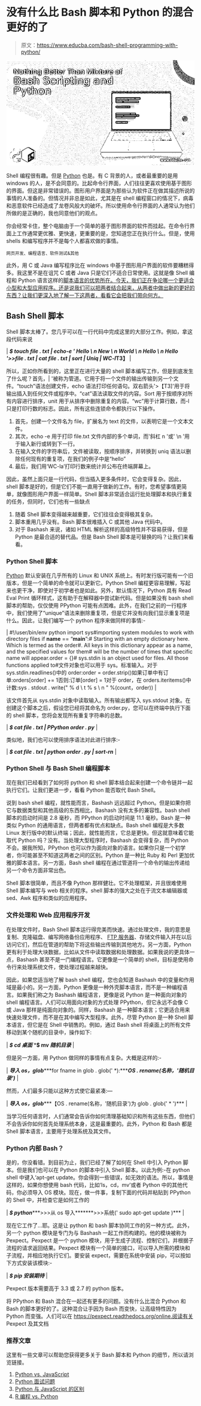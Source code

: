 # 没有什么比 Bash 脚本和 Python 的混合更好的了

> 原文：<https://www.educba.com/bash-shell-programming-with-python/>

![Nothing Better Than Mixture of Bash Scripting and Python](img/e7a1543230e5601b599627d2e6cffefc.png)



Shell 编程很有趣。但是 [Python](https://www.educba.com/python-programming-for-the-absolute-beginner/ "Beginners Guide to Python Programming") 也是。有 C 背景的人，或者最重要的是用 windows 的人，是不会同意的。比起命令行界面，人们往往更喜欢使用基于图形的界面。但这是非常错误的。图形用户界面是为那些认为软件正在做其描述所说的事情的人准备的。但情况并非总是如此，尤其是在 shell 编程窗口的情况下，病毒和恶意软件已经造成了龙卷风般大的破坏。所以使用命令行界面的人通常认为他们所做的是正确的，我也同意他们的观点。

你会经常卡住，整个电脑由于一个简单的基于图形界面的软件而挂起。在命令行界面上工作通常更优雅、更快速，更重要的是，您知道您正在执行什么。但是，使用 shells 和编写程序并不是每个人都喜欢做的事情。

<small>网页开发、编程语言、软件测试&其他</small>

此外，用 C 或 Java 编写程序比在 windows 中基于图形用户界面的软件要糟糕得多。我这里不是在诅咒 C 或者 Java 只是它们不适合日常使用。这就是像 Shell 编程和 Python 语言这样的[脚本语言的优势所在。今天，我们正在争论哪一个更适合小型和大型应用程序。还是说我们可以把两者结合起来，从两者中做出新的更好的东西？让我们更深入地了解一下这两者，看看它会把我们带向何方。](https://www.educba.com/shell-scripting-in-linux/ "The Beginners Guide To Shell Scripting In Linux")

## Bash Shell 脚本

Shell 脚本太棒了。您几乎可以在一行代码中完成这里的大部分工作。例如，拿这段代码来说

| ***$ touch file . txt &#124; echo-e ' Hello \ n New \ n World \ n Hello \ n Hello '>>file . txt &#124; cat file . txt &#124; sort &#124; Uniq &#124; WC-l*T3】** |

所以，正如你所看到的，这里正在进行大量的 shell 脚本编写工作，但是到底发生了什么呢？首先，| '被称为管道。它用于将一个文件的输出传输到另一个文件。“touch”语法创建文件，echo 语法打印任何语句。双右箭头'>【T3]'用于将输出插入到任何文件或程序中。“cat”语法读取文件的内容。Sort 用于按顺序对所有内容进行排序，unit 用于从排序中删除重复的内容。“wc”用于计算行数，而-l 只是打印行数的标志。因此，所有这些连锁命令都执行以下操作。

1.  首先，创建一个文件名为 file，扩展名为 text 的文件，以表明它是一个文本文件。
2.  其次，echo -e 用于打印 file.txt 文件内部的多个单词，而'斜杠 n '或' \n '用于输入新行或转到下一行。
3.  在输入文件的字符串后，文件被读取，按顺序排序，并转换到 uniq 语法以删除任何现有的重复项，在我们的例子中是“hello”
4.  最后，我们用‘WC-la’打印行数来统计并公布在终端屏幕上。

因此，虽然上面只是一行代码，但当插入更多条件时，它会变得复杂。因此，shell 脚本是好的，但是它们不能一直用于做新的工作。有时，您希望事情更简单，就像图形用户界面一样简单。Shell 脚本非常适合运行批处理脚本和执行重复的任务，但同时，它们也有一些缺点

1.  随着 Shell 脚本变得越来越重要，它们往往会变得极其复杂。
2.  脚本重用几乎没有。Bash 脚本很难插入 C 或其他 Java 代码中。
3.  对于 Bashash 来说，诸如 HTML 解析这样的高级特性并不容易获得，但是 Python 是最合适的替代品。但是 Bash Shell 脚本是可替换的吗？让我们来看看。

### Python Shell 脚本

[Python](https://www.educba.com/software-development/courses/python-certification-course/ "Python Programming - Zero to Hero") 默认安装在几乎所有的 Linux 和 UNIX 系统上。有时发行版可能有一个旧版本，但是一个简单的命令就可以更新它。Python Shell 编程更容易理解，写起来也更干净，即使对于初学者也是如此。另外，默认情况下，Python 具有 Read Eval Print 循环样式，这有助于在解释器中尝试新代码。但是如果没有 bash shell 脚本的帮助，仅仅使用 PPython 可能有点困难。此外，在我们之前的一行程序中，我们使用了“unique”语法来删除重复项，但是它并没有向我们显示重复项是什么。因此，让我们编写一个 python 程序来做同样的事情:-

| #!/user/bin/env python import sys#importing system modules to work with directory files if __name__ == “__main__”:# Starting with an empty dictionary here. Which is termed as the order#. All keys in this dictionary appear as a name, and the specified values for them# will be the number of times that specific name will appear.order = {}# sys.stdin is an object used for files. All those functions applied to#文件对象也可以用于 sys。标准输入。对于 sys.stdin.readlines()中的 order:order = order.strip()如果订单中有订单:orders[order] += 1否则:订单[order] = 1对于 order，在 orders.iteritems()中计数:sys . stdout . write(" % d \ t % s \ n " %(count，order)) |

该文件首先从 sys.stdin 对象中读取输入。所有输出都写入 sys.stdout 对象。在创建这个脚本之后，假设您已经将其命名为 order.py，您可以在终端中执行下面的 shell 脚本，您将会发现所有重复字符串的总数。

| ***$ cat file . txt &#124; PPython order . py*** |

类似地，我们也可以使用排序语法对此进行排序:-

| ***$ cat file . txt &#124; python order . py &#124; sort-rn*** |

### Python Shell 与 Bash Shell 编程脚本

现在我们已经看到了如何将 python 和 shell 脚本结合起来创建一个命令链并一起执行它们。让我们更进一步，看看 Python 能否取代 Bash Shell。

说到 bash shell 编程，就性能而言，Bashash 远远超过 Python。但是如果你把它与数据类型和其他高级的东西相比，Bashash 没有太多的兼容性。bash shell 脚本的启动时间是 2.8 毫秒，而 PPython 的启动时间是 11.1 毫秒。Bash 是一种类似 Python 的通用语言，但两者都有优点和缺点。Bash shell 编程是大多数 Linux 发行版中的默认终端；因此，就性能而言，它总是更快。但这就意味着它能取代 Python 吗？没有。当处理大型程序时，Bashash 会变得复杂，而 Python 不会。据我所知，PPython 也可以作为面向对象的语言。如果你只是一个初学者，你可能甚至不知道这两者之间的区别。Python 是一种比 Ruby 和 Perl 更加优雅的脚本语言。另一方面，Bash shell 编程在通过管道将一个命令的输出传递给另一个命令方面非常出色。

Shell 脚本很简单，而且不像 Python 那样健壮。它不处理框架，并且很难使用 Shell 脚本编写与 web 相关的程序。shell 脚本的强大之处在于流文本编辑器或 sed、Awk 程序和类似的应用程序。

### 文件处理和 Web 应用程序开发

在处理文件时，Bash Shell 脚本运行得完美而快速。通过处理文件，我的意思是复制、克隆磁盘、编写网络备份应用程序、 [FTP 服务器](https://www.educba.com/ftp-server-in-linux/)、存储文件输入并在以后访问它们，然后在管道的帮助下将这些输出传输到其他地方。另一方面，Python 更有利于处理大块数据，比如从文件中读取数据和处理数据。如果我说的更具体一点，Bashash 甚至不是一门编程语言。它更像是一个简单的 shell，目标是使用命令行来处理系统文件，使处理过程越来越快。

因此，如果您适当地了解 bash shell 编程，您也会知道 Bashash 中的变量和作用域是最小的。另一方面，Python 更像是一种外壳脚本语言，而不是一种编程语言。如果我们称之为 Bashash 编程语言，更像是说 Python 是一种面向对象的 shell 编程语言。人们可以用面向对象的方式处理 PPython，但它永远不会像 C 或 Java 那样是纯面向对象的。同样，Bashash 是一种脚本语言；它更适合用来快速处理文件，而不是在其中编写大型程序。此外，尽管 Python 是一种 Shell 脚本语言，但它是在 Shell 中销售的。例如，通过 Bash shell 将桌面上的所有文件移动到某个随机的目录中，操作如下:

| ***$ cd 桌面*** ***$ mv *随机目录*** |

但是另一方面，用 Python 做同样的事情有点复杂。大概是这样的:-

| ***导入 os，glob******for fname in glob . glob(' *):******OS . rename(名称，'随机目录')*** |

然而，人们最多只能以这种方式使它最紧凑:—

| ***导入 os，glob******【OS . rename(名称，'随机目录')为 glob . glob(' * ')*** |

当学习任何语言时，人们通常会告诉你如何清理基础知识和所有这些东西，但他们不会告诉你如何首先处理系统本身，这是最重要的。此外，Python 和 Bash 都是 Shell 脚本语言，主要用于处理系统及其文件。

### Python 内部 Bash？

是的，你没看错。到目前为止，我们已经了解了如何在 Shell 中引入 Python 脚本。但是我们也可以在 Python 的脚本中引入 Shell 脚本。以此为例:-在 python shell 中键入‘apt-get update。你会得到一些错误，如无效的语法。所以，事情是这样的，如果你想使用 bash 代码，比如‘ls，cd，mv’或者 Python 中的其他代码，你必须导入 OS 模块。现在，做一件事，复制下面的代码并粘贴到 PPython 的 Shell 中，并检查它是如何工作的

| ***$ python******>>>从 os 导入*******>>>系统(' sudo apt-get update )*** |

现在它工作了…耶。这是让 python 和 bash 脚本协同工作的另一种方式。此外，另一个 python 模块是专门为与 Bashash 一起工作而构建的。他的模块被称为 Pexpect。Pexpect 是一个 python 模块，用于生成子流程、控制它们，并根据子流程的请求返回结果。Pexpect 模块有一个简单的接口，可以导入所需的模块和子流程，并相应地执行它们。要安装 expect，需要在系统中安装 pip，可以按如下方式安装该模块:-

| ***$ pip 安装期待*** |

Pexpect 版本需要高于 3.3 或 2.7 的 python 版本。

将 PPython 和 Bash 混合在一起还有更多的问题。没有什么比混合 Python 和 Bash 的脚本更好的了。这种混合让手因为 Bash 而变快，让高级特性因为 Python 而变强。人们可以在 https://pexpect.readthedocs.org/online.阅读有关 Pexpect 及其文档

### 推荐文章

这里有一些文章可以帮助您获得更多关于 Bash 脚本和 Python 的细节，所以请浏览链接。

1.  [Python vs. JavaScript](https://www.educba.com/python-vs-javascript/)
2.  [Python 面试问题](https://www.educba.com/python-interview-questions/)
3.  [Python 与 JavaScript 的区别](https://www.educba.com/python-vs-javascript/)
4.  [R 编程 vs. Python](https://www.educba.com/r-vs-python/)





